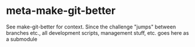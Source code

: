 # meta-make-git-better
See make-git-better for context. Since the challenge "jumps" between branches etc., all development scripts, management stuff, etc. goes here as a submodule
